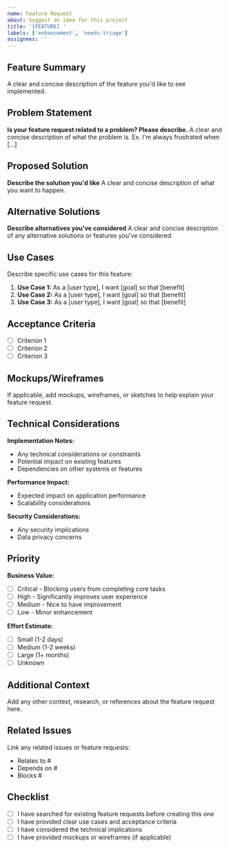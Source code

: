 ```yaml
---
name: Feature Request
about: Suggest an idea for this project
title: '[FEATURE] '
labels: ['enhancement', 'needs-triage']
assignees: ''
---
```


## Feature Summary

A clear and concise description of the feature you'd like to see implemented.

## Problem Statement

**Is your feature request related to a problem? Please describe.**
A clear and concise description of what the problem is. Ex. I'm always frustrated when [...]

## Proposed Solution

**Describe the solution you'd like**
A clear and concise description of what you want to happen.

## Alternative Solutions

**Describe alternatives you've considered**
A clear and concise description of any alternative solutions or features you've considered.

## Use Cases

Describe specific use cases for this feature:

1. **Use Case 1:** As a [user type], I want [goal] so that [benefit]
2. **Use Case 2:** As a [user type], I want [goal] so that [benefit]
3. **Use Case 3:** As a [user type], I want [goal] so that [benefit]

## Acceptance Criteria

- [ ] Criterion 1
- [ ] Criterion 2
- [ ] Criterion 3

## Mockups/Wireframes

If applicable, add mockups, wireframes, or sketches to help explain your feature request.

## Technical Considerations

**Implementation Notes:**
- Any technical considerations or constraints
- Potential impact on existing features
- Dependencies on other systems or features

**Performance Impact:**
- Expected impact on application performance
- Scalability considerations

**Security Considerations:**
- Any security implications
- Data privacy concerns

## Priority

**Business Value:**
- [ ] Critical - Blocking users from completing core tasks
- [ ] High - Significantly improves user experience
- [ ] Medium - Nice to have improvement
- [ ] Low - Minor enhancement

**Effort Estimate:**
- [ ] Small (1-2 days)
- [ ] Medium (1-2 weeks)
- [ ] Large (1+ months)
- [ ] Unknown

## Additional Context

Add any other context, research, or references about the feature request here.

## Related Issues

Link any related issues or feature requests:
- Relates to #
- Depends on #
- Blocks #

## Checklist

- [ ] I have searched for existing feature requests before creating this one
- [ ] I have provided clear use cases and acceptance criteria
- [ ] I have considered the technical implications
- [ ] I have provided mockups or wireframes (if applicable)